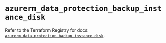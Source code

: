 # `azurerm_data_protection_backup_instance_disk`

Refer to the Terraform Registry for docs: [`azurerm_data_protection_backup_instance_disk`](https://registry.terraform.io/providers/hashicorp/azurerm/3.114.0/docs/resources/data_protection_backup_instance_disk).
